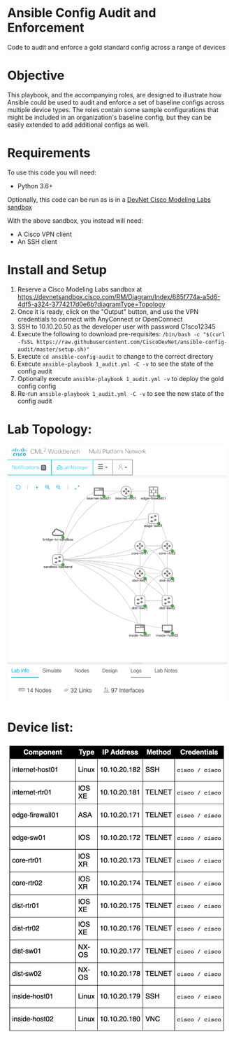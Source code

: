 # Ansible Config Audit and Enforcement
Code to audit and enforce a gold standard config across a range of devices

# Objective 
This playbook, and the accompanying roles, are designed to illustrate how Ansible could be used to audit and enforce a set of baseline configs across multiple device types. The roles contain some sample configurations that might be included in an organization's baseline config, but they can be easily extended to add additional configs as well. 

# Requirements

To use this code you will need:

* Python 3.6+

Optionally, this code can be run as is in a [DevNet Cisco Modeling Labs sandbox](https://devnetsandbox.cisco.com/RM/Diagram/Index/685f774a-a5d6-4df5-a324-3774217d0e6b?diagramType=Topology)

With the above sandbox, you instead will need:
* A Cisco VPN client
* An SSH client

# Install and Setup

1. Reserve a Cisco Modeling Labs sandbox at https://devnetsandbox.cisco.com/RM/Diagram/Index/685f774a-a5d6-4df5-a324-3774217d0e6b?diagramType=Topology
1. Once it is ready, click on the "Output" button, and use the VPN credentials to connect with AnyConnect or OpenConnect
1. SSH to 10.10.20.50 as the developer user with password C1sco12345
1. Execute the following to download pre-requisites: `/bin/bash -c "$(curl -fsSL https://raw.githubusercontent.com/CiscoDevNet/ansible-config-audit/master/setup.sh)"`
1. Execute `cd ansible-config-audit` to change to the correct directory
1. Execute `ansible-playbook 1_audit.yml -C -v` to see the state of the config audit
1. Optionally execute `ansible-playbook 1_audit.yml -v` to deploy the gold config config
1. Re-run `ansible-playbook 1_audit.yml -C -v` to see the new state of the config audit


# Lab Topology: 
![Topology Diagram](images/topology.jpg "Topology Diagram")

# Device list:
![Device List](images/devices.png "Device List")

